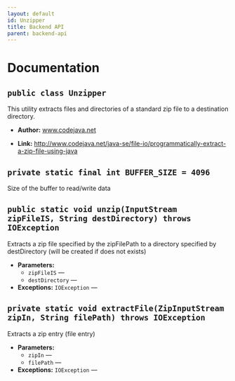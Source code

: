 ```yaml
---
layout: default
id: Unzipper
title: Backend API
parent: backend-api
---
```

# Documentation

## `public class Unzipper`

This utility extracts files and directories of a standard zip file to a destination directory.

 * **Author:** www.codejava.net
 * **Link:** http://www.codejava.net/java-se/file-io/programmatically-extract-a-zip-file-using-java

     <p>

## `private static final int BUFFER_SIZE = 4096`

Size of the buffer to read/write data

## `public static void unzip(InputStream zipFileIS, String destDirectory) throws IOException`

Extracts a zip file specified by the zipFilePath to a directory specified by destDirectory (will be created if does not exists)

 * **Parameters:**
   * `zipFileIS` — 
   * `destDirectory` — 
 * **Exceptions:** `IOException` — 

## `private static void extractFile(ZipInputStream zipIn, String filePath) throws IOException`

Extracts a zip entry (file entry)

 * **Parameters:**
   * `zipIn` — 
   * `filePath` — 
 * **Exceptions:** `IOException` — 
